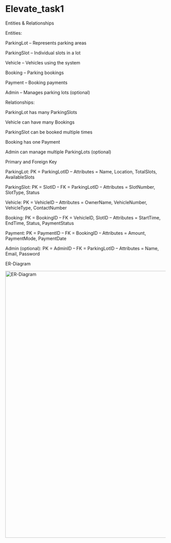 # Elevate_task1

Entities & Relationships

Entities:

ParkingLot – Represents parking areas

ParkingSlot – Individual slots in a lot

Vehicle – Vehicles using the system

Booking – Parking bookings

Payment – Booking payments

Admin – Manages parking lots (optional)

Relationships:

ParkingLot has many ParkingSlots

Vehicle can have many Bookings

ParkingSlot can be booked multiple times

Booking has one Payment

Admin can manage multiple ParkingLots (optional)


Primary and Foreign Key

ParkingLot: PK = ParkingLotID – Attributes = Name, Location, TotalSlots, AvailableSlots

ParkingSlot: PK = SlotID – FK = ParkingLotID – Attributes = SlotNumber, SlotType, Status

Vehicle: PK = VehicleID – Attributes = OwnerName, VehicleNumber, VehicleType, ContactNumber

Booking: PK = BookingID – FK = VehicleID, SlotID – Attributes = StartTime, EndTime, Status, PaymentStatus

Payment: PK = PaymentID – FK = BookingID – Attributes = Amount, PaymentMode, PaymentDate

Admin (optional): PK = AdminID – FK = ParkingLotID – Attributes = Name, Email, Password


ER-Diagram

<img width="1920" height="835" alt="ER-Diagram" src="https://github.com/user-attachments/assets/a8e31a7f-6adc-4b17-903b-f3e036f686ec" />


